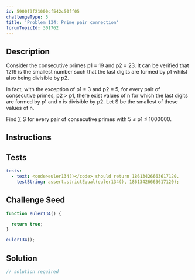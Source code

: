 ```yaml
---
id: 5900f3f21000cf542c50ff05
challengeType: 5
title: 'Problem 134: Prime pair connection'
forumTopicId: 301762
---
```


## Description

<section id='description'>

Consider the consecutive primes p1 = 19 and p2 = 23. It can be verified that 1219 is the smallest number such that the last digits are formed by p1 whilst also being divisible by p2.

In fact, with the exception of p1 = 3 and p2 = 5, for every pair of consecutive primes, p2 > p1, there exist values of n for which the last digits are formed by p1 and n is divisible by p2. Let S be the smallest of these values of n.

Find ∑ S for every pair of consecutive primes with 5 ≤ p1 ≤ 1000000.

</section>

## Instructions

<section id='instructions'>

</section>

## Tests

<section id='tests'>

```yml
tests:
  - text: <code>euler134()</code> should return 18613426663617120.
    testString: assert.strictEqual(euler134(), 18613426663617120);

```

</section>

## Challenge Seed

<section id='challengeSeed'>

<div id='js-seed'>

```js
function euler134() {

  return true;
}

euler134();
```

</div>

</section>

## Solution

<section id='solution'>

```js
// solution required
```

</section>
